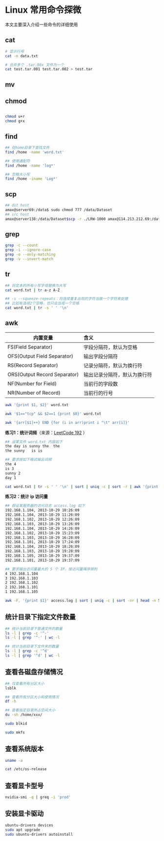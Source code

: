 # Linux 常用命令探微

本文主要深入介绍一些命令的详细使用

## cat
```bash
# 显示行号
cat -n data.txt

# 合并多个 .tar.00x 文件为一个
cat test.tar.001 test.tar.002 > test.tar
```

## mv

## chmod

```bash

chmod u+r
chmod g+x
```


## find
```bash
## 在home目录下查找文件
find /home -name 'word.txt'

## 使用通配符
find /home -name 'log*'

## 忽略大小写
find /home -iname 'Log*'
```
## scp
```bash
## dst host
amax@server69:/data$ sudo chmod 777 /data/Dataset
## src host
amax@server138:/data/Dataset$scp -r ./LRW-1000 amax@114.213.212.69:/data/Dataset
```

## grep
```bash
grep -c --count
grep -i --ignore-case
grep -o --only-matching 
grep -v --invert-match
```
## tr
```bash
## 将文本的所有小写字母替换为大写
cat word.txt | tr a-z A-Z

## -s --squeeze-repeats：将连续重复出现的字符当做一个字符来处理
## 比如有连续2个空格，也只会当成一个空格
cat word.txt | tr -s ' ' '\n'
```
## awk
| 内置变量 | 含义 |
|--|:--|
| FS(Field Separator) | 字段分隔符，默认为空格 |
| OFS(Output Field Separator) | 输出字段分隔符 |
| RS(Record Separator)  | 记录分隔符，默认为换行符 |
| ORS(Output Record Separator) | 输出记录分隔符，默认为换行符 |
| NF(Number for Field) | 当前行的字段数 |
| NR(Number of Record) | 当前行的行号 |

```bash
awk '{print $1, $2}' word.txt

awk '$1=="tcp" && $2==1 {print $0}' word.txt

awk '{arr[$1]++} END {for (i in arr)print i "\t" arr[i]}'
```

**练习1：统计词频**（来源：[LeetCode 192](https://leetcode-cn.com/problems/word-frequency/)
）
```bash
## 设某文件 word.txt 内容如下
the day is sunny the  the
the sunny   is is

## 要求按如下格式输出词频
the 4
is 3
sunny 2
day 1
```
```bash
cat word.txt | tr -s ' ' '\n' | sort | uniq -c | sort -r | awk '{print $2, $1}'
```
**练习2：统计 ip 访问量**
```bash
## 假设某服务器的访问日志 access.log 如下
192.168.1.104, 2013-10-29 10:26:09
192.168.1.104, 2013-10-29 11:26:09
192.168.1.102, 2013-10-29 12:26:09
192.168.1.103, 2013-10-29 13:26:09
192.168.1.104, 2013-10-29 14:26:09
192.168.1.102, 2013-10-29 15:23:09
192.168.1.103, 2013-10-29 16:28:09
192.168.1.101, 2013-10-29 17:24:09
192.168.1.104, 2013-10-29 18:26:09
192.168.1.103, 2013-10-29 19:28:09
192.168.1.105, 2013-10-29 19:37:09
192.168.1.101, 2013-10-29 19:37:09

## 要求输出访问量最大的 5 个 IP，按访问量降序排列
4 192.168.1.104 
3 192.168.1.103
2 192.168.1.102
2 192.168.1.101
1 192.168.1.105
```

```bash
awk -F, '{print $1}' access.log | sort | uniq -c | sort -nr | head -n 5
```

## 统计目录下指定文件数量
```bash
## 统计当前目录下普通文件的数量
ls -l | grep -c '^-'
ls -l | grep '^-' | wc -l

## 统计当前目录下文件夹的数量
ls -l | grep -c '^d'
ls -l | grep '^d' | wc -l
```

## 查看各磁盘存储情况
```bash
## 仅查看所有分区大小
lsblk

## 查看所有分区大小和使用情况
df -h

## 查看指定目录所占空间大小
du -sh /home/xxx/

sudo blkid

sudo mkfs
```

## 查看系统版本
```bash
uname -a

cat /etc/os-release
```

## 查看显卡型号
```bash
nvidia-smi -q | greq -i 'prod'
```

## 安装显卡驱动
```bash
ubuntu-drivers devices
sudo apt upgrade
sudo ubuntu-drivers autoinstall
```